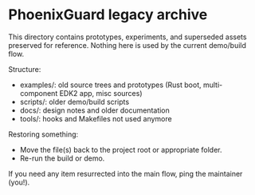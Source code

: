 # PhoenixGuard legacy archive

This directory contains prototypes, experiments, and superseded assets preserved for reference. Nothing here is used by the current demo/build flow.

Structure:
- examples/: old source trees and prototypes (Rust boot, multi-component EDK2 app, misc sources)
- scripts/: older demo/build scripts
- docs/: design notes and older documentation
- tools/: hooks and Makefiles not used anymore

Restoring something:
- Move the file(s) back to the project root or appropriate folder.
- Re-run the build or demo.

If you need any item resurrected into the main flow, ping the maintainer (you!).
